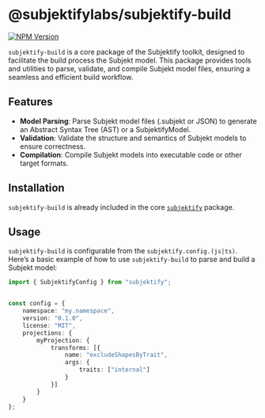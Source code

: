 # @subjektifylabs/subjektify-build

[![NPM Version](http://img.shields.io/npm/v/@subjektifylabs/subjektify-build.svg?style=flat)](https://www.npmjs.org/package/@subjektifylabs/subjektify-build)

`subjektify-build` is a core package of the Subjektify toolkit, designed to facilitate the build process the Subjekt model. This package provides tools and utilities to parse, validate, and compile Subjekt model files, ensuring a seamless and efficient build workflow.

## Features

- **Model Parsing**: Parse Subjekt model files (.subjekt or JSON) to generate an Abstract Syntax Tree (AST) or a SubjektifyModel.
- **Validation**: Validate the structure and semantics of Subjekt models to ensure correctness.
- **Compilation**: Compile Subjekt models into executable code or other target formats.

## Installation

`subjektify-build` is already included in the core [`subjektify`](https://www.npmjs.com/package/subjektify) package.

## Usage

`subjektify-build` is configurable from the `subjektify.config.(js|ts)`. Here’s a basic example of how to use `subjektify-build` to parse and build a Subjekt model:

```typescript
import { SubjektifyConfig } from "subjektify";


const config = {
    namespace: "my.namespace",
    version: "0.1.0",
    license: "MIT",
    projections: {
        myProjection: {
            transforms: [{
                name: "excludeShapesByTrait",
                args: {
                    traits: ["internal"]
                }
            }]
        }
    }
};
```